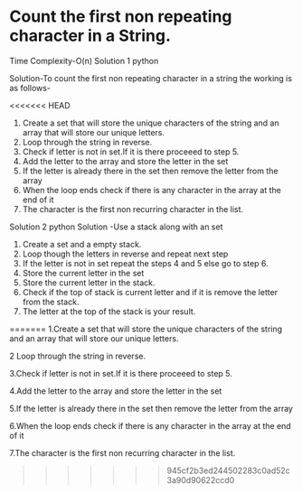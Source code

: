 # Count the first non repeating character in a String.

Time Complexity-O(n)
Solution 1 python

Solution-To count the first non repeating character in a string the working is as follows-

<<<<<<< HEAD
1. Create a set that will store the unique characters of the string and an array that will store our unique letters.
2. Loop through the string in reverse.
3. Check if letter is not in set.If it is there proceeed to step 5.
4. Add the letter to the array and store the letter in the set
5. If the letter is already there in the set then remove the letter from the array
6. When the loop ends check if there is any character in the array at the end of it
7. The character is the first non recurring character in the list.

Solution 2 python
Solution -Use a stack along with an set

1. Create a set and a empty stack.
2. Loop though the letters in reverse and repeat next step
3. If the letter is not in set repeat the steps 4 and 5 else go to step 6.
4. Store the current letter in the set
5. Store the current letter in the stack.
6. Check if the top of stack is current letter and if it is remove the letter from the stack.
7. The letter at the top of the stack is your result.


=======
1.Create a set that will store the unique characters of the string and an array that will store our unique letters.

2 Loop through the string in reverse.

3.Check if letter is not in set.If it is there proceeed to step 5.

4.Add the letter to the array and store the letter in the set

5.If the letter is already there in the set then remove the letter from the array

6.When the loop ends check if there is any character in the array at the end of it

7.The character is the first non recurring character in the list.
>>>>>>> 945cf2b3ed244502283c0ad52c3a90d90622ccd0
